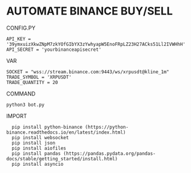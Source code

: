 # AUTOMATE BINANCE BUY/SELL

CONFIG.PY

    API_KEY = '39ymxuizXkwZNpM7zkYOfGIbYX3zYwhyapW5EnoFRpLZ23H27ACks51Ll2IVWHhH'
    API_SECRET = 'yourbinanceapisecret'

VAR

    SOCKET = "wss://stream.binance.com:9443/ws/xrpusdt@kline_1m"
    TRADE_SYMBOL = 'XRPUSDT'
    TRADE_QUANTITY = 20

COMMAND

    python3 bot.py


IMPORT

      pip install python-binance (https://python-binance.readthedocs.io/en/latest/index.html)
      pip install websocket
      pip install json
      pip install aiofiles 
      pip install pandas (https://pandas.pydata.org/pandas-docs/stable/getting_started/install.html)
      pip install asyncio
